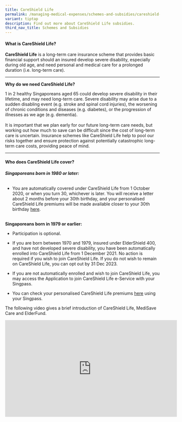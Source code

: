 ```yaml
---
title: CareShield Life
permalink: /managing-medical-expenses/schemes-and-subsidies/careshield-life/
variant: tiptap
description: Find out more about CareShield Life subsidies.
third_nav_title: Schemes and Subsidies
---
```

<h4><strong>What is CareShield Life?</strong></h4><p><strong>CareShield Life</strong> is a long-term care insurance scheme that provides basic financial support should an insured develop severe disability, especially during old age, and need personal and medical care for a prolonged duration (i.e. long-term care).</p><hr><p><strong>Why do we need CareShield Life?</strong></p><p>1 in 2 healthy Singaporeans aged 65 could develop severe disability in their lifetime, and may need long-term care. Severe disability may arise due to a sudden disabling event (e.g. stroke and spinal cord injuries), the worsening of chronic conditions and diseases (e.g. diabetes), or the progression of illnesses as we age (e.g. dementia).<br><br>It is important that we plan early for our future long-term care needs, but working out how much to save can be difficult since the cost of long-term care is uncertain. Insurance schemes like CareShield Life help to pool our risks together and ensure protection against potentially catastrophic long-term care costs, providing peace of mind.</p><hr><h4><strong>Who does CareShield Life cover?</strong></h4><h6><strong>Singaporeans born in 1980 or later:</strong></h6><ul data-tight="true" class="tight"><li><p>You are automatically covered under CareShield Life from 1 October 2020, or when you turn 30, whichever is later. You will receive a letter about 2 months before your 30th birthday, and your personalised CareShield Life premiums will be made available closer to your 30th birthday <a href="https://www.careshieldlife.gov.sg/eservices/careshield-life/my-policy.html" rel="noopener noreferrer nofollow" target="_blank">here</a>.</p></li></ul><p><a rel="noopener noreferrer nofollow" target="_blank"><br></a><strong>Singaporeans born in 1979 or earlier:</strong></p><ul data-tight="true" class="tight"><li><p>Participation is optional.</p></li><li><p>If you are born between 1970 and 1979, insured under ElderShield 400, and have not developed severe disability, you have been automatically enrolled into CareShield Life from 1 December 2021. No action is required if you wish to join CareShield Life. If you do not wish to remain on CareShield Life, you can opt out by 31 Dec 2023.&nbsp;</p></li><li><p>If you are not automatically enrolled and wish to join CareShield Life, you may access the Application to join CareShield Life e-Service with your Singpass.</p></li><li><p>You can check your personalised CareShield Life premiums <a href="https://www.careshieldlife.gov.sg/eservices/careshield-life/check-my-premium.html" rel="noopener noreferrer nofollow" target="_blank"><u>here</u></a>&nbsp;using your Singpass.</p></li></ul><p>The following video gives a brief introduction of CareShield Life, MediSave Care and ElderFund.</p><div class="iframe-wrapper"><iframe height="315" width="560" allowfullscreen="true" frameborder="0" src="https://www.youtube.com/embed/kblBnfw0rek?si=iMOGDYksiQRN4bLS"></iframe></div><p></p>